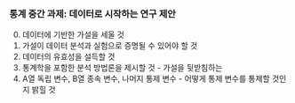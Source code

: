 ### 통계 중간 과제: 데이터로 시작하는 연구 제안

0. 데이터에 기반한 가설을 세울 것
1. 가설이 데이터 분석과 실험으로 증명될 수 있어야 할 것
2. 데이터의 유효성을 설득할 것
3. 통계학을 포함한 분석 방법론을 제시할 것 - 가설을 뒷받침하는
4. A열 독립 변수, B열 종속 변수, 나머지 통제 변수 - 어떻게 통제 변수를 통제할 것인지 밝힐 것
